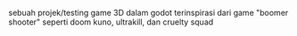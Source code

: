 sebuah projek/testing game 3D dalam godot
terinspirasi dari game "boomer shooter" seperti doom kuno, ultrakill, dan cruelty squad
